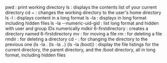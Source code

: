 pwd : print working directory
ls : displays the contents list of your current directory
cd ~ : changes the working directory to the user's home directory
ls -l : displays content in a long format
ls -la : displays in long format including hidden files
ls -la --numeric-uid-gid  : list long format and hidden with user and group IDs numerically
mdkir 6-firstdirectory : creates a directory named 6-firstdirectory
mv : for moving a file
rm : for deleting a file
rmdir : for deleting a directory
cd - : for changing the directory to the previous one
(ls -la . (ls -la ..) (ls -la /boot)) : display the file listings for the current directory, the parent directory, and the /boot directory, all in long format, including hidden files 
